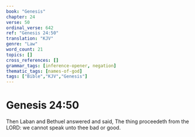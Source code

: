 ```yaml
---
book: "Genesis"
chapter: 24
verse: 50
ordinal_verse: 642
ref: "Genesis 24:50"
translation: "KJV"
genre: "Law"
word_count: 21
topics: []
cross_references: []
grammar_tags: [inference-opener, negation]
thematic_tags: [names-of-god]
tags: ["Bible","KJV","Genesis"]
---
```


# Genesis 24:50

Then Laban and Bethuel answered and said, The thing proceedeth from the LORD: we cannot speak unto thee bad or good.
